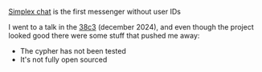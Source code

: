 [Simplex chat](https://simplex.chat/) is the first messenger without user IDs

I went to a talk in the [38c3](ccc.md) (december 2024), and even though the project looked good there were some stuff that pushed me away:

- The cypher has not been tested
- It's not fully open sourced
